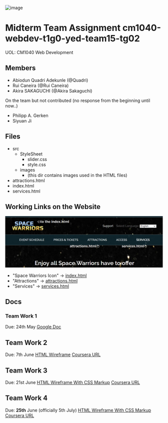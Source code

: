 ![image](https://user-images.githubusercontent.com/40524432/120882841-23abb300-c615-11eb-985a-52edbb0b9af0.png)

# Midterm Team Assignment cm1040-webdev-t1g0-yed-team15-tg02
UOL: CM1040 Web Development 

## Members
- Abiodun Quadri Adekunle (@Quadri)
- Rui Caneira (@Rui Caneira)
- Akira SAKAGUCHI (@Akira Sakaguchi)

On the team but not contributed (no response from the beginning until now..)
- Philipp A. Gerken
- Siyuan Ji

## Files
 - src
   - StyleSheet
     - slider.css
     - style.css
   - images
     - (this dir contains images used in the HTML files)
 - attractions.html
 - index.html
 - services.html

## Working Links on the Website
![image](./preview.png)

- "Space Warriors Icon" -> [index.html](https://sharedrreubnpe.labs.coursera.org)
- "Attractions" -> [attractions.html](https://sharedrreubnpe.labs.coursera.org/attractions.html)
- "Services" -> [services.html](https://sharedrreubnpe.labs.coursera.org/services.html)

## Docs

### Team Work 1
Due: 24th May
[Google Doc](./Team_Project_1/UOL_Web_dev_team_work1.pdf)

## Team Work 2
Due: 7th June
[HTML Wireframe](./Team_Project_2/Team_Project_2_HTML_Wireframes.pdf)
[Coursera URL](https://sharedrreubnpe.labs.coursera.org/)

## Team Work 3
Due: 21st June
[HTML Wireframe With CSS Markup](./Team_Project_3/Team_Project_3_HTML_Wireframes_with_CSS.pdf)
[Coursera URL](https://sharedooykupzl.labs.coursera.org)

## Team Work 4
Due: **25th** June (officially 5th July)
[HTML Wireframe With CSS Markup](./Team_Project_4/Team_Project_4_HTML_Wireframes_with_CSS.pdf)
[Coursera URL](https://sharedooykupzl.labs.coursera.org)
